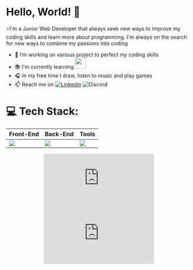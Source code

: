 # Hello, World! 👋

⚡I'm a Junior Web Developer that always seek new ways to improve my coding skills and learn more about programming. I'm always on the search for new ways to combine my passions into coding

- 🔭 I’m working on various project to perfect my coding skills
- 📚 I'm currently learning <img src="https://skillicons.dev/icons?i=python" height="30"/>
- 🎧 In my free time I draw, listen to music and play games
- 📫 Reach me on [![Linkedin](https://img.shields.io/static/v1?message=LinkedIn&logo=linkedin&label=&color=0077B5&logoColor=white&labelColor=&style=for-the-badge)](https://www.linkedin.com/in/sheimane-elabbar/) ![Discord](https://img.shields.io/static/v1?message=sheaqx%238621&logo=discord&label=&color=7289DA&logoColor=white&labelColor=&style=for-the-badge)

# 💻 Tech Stack:

<div align="center">
<table>
  <thead>
    <tr>
      <th>Front-End</th>
      <th>Back-End</th>
      <th>Tools</th>
    </tr>
  </thead>
  <tbody>
    <tr>
      <td><img src="https://skillicons.dev/icons?i=html,css,js,bootstrap&perline=3" /></td>
      <td><img src="https://skillicons.dev/icons?i=php,symfony,mysql" /></td>
      <td><img src="https://skillicons.dev/icons?i=vscode,github,git,figma,photoshop,premiere&perline=3" /></td>
    </tr>
  </tbody>
</table>

[![My Stats](https://github-stats-evirunurm.vercel.app/api/stats.js?username=sheaqx)](https://github.com/evirunurm/github-stats)
![My languages](https://github-stats-evirunurm.vercel.app/api/languages.js?username=sheaqx)

</div>
